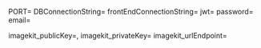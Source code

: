 PORT=
DBConnectionString=
frontEndConnectionString=
jwt=
password=
email=

imagekit_publicKey=,
imagekit_privateKey= 
imagekit_urlEndpoint= 